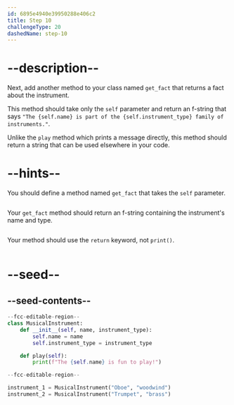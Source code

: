 ```yaml
---
id: 6895e4940e39950288e406c2
title: Step 10
challengeType: 20
dashedName: step-10
---
```


# --description--

Next, add another method to your class named `get_fact` that returns a fact about the instrument.

This method should take only the `self` parameter and return an f-string that says `"The {self.name} is part of the {self.instrument_type} family of instruments."`.

Unlike the `play` method which prints a message directly, this method should return a string that can be used elsewhere in your code.

# --hints--

You should define a method named `get_fact` that takes the `self` parameter.

```js

```

Your `get_fact` method should return an f-string containing the instrument's name and type.

```js

```

Your method should use the `return` keyword, not `print()`.

```js

```

# --seed--

## --seed-contents--

```py
--fcc-editable-region--
class MusicalInstrument:
    def __init__(self, name, instrument_type):
        self.name = name
        self.instrument_type = instrument_type

    def play(self):
        print(f"The {self.name} is fun to play!")

--fcc-editable-region--

instrument_1 = MusicalInstrument("Oboe", "woodwind")
instrument_2 = MusicalInstrument("Trumpet", "brass")

```
